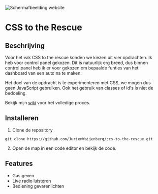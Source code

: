 ![Schermafbeelding website](https://github.com/JurienWaijenberg/ccs-to-the-rescue/blob/67e7a65beb2c062f2b7432a411cb8779ce23f215/images/Scherm%C2%ADafbeelding%202024-11-04%20om%2017.18.03.png)

# CSS to the Rescue

## Beschrijving

Voor het vak CSS to the rescue konden we kiezen uit vier opdrachten. Ik heb voor control panel gekozen. Dit is natuurlijk erg breed, dus binnen control panel heb ik er voor gekozen om bepaalde funties van het dashboard van een auto na te maken. 

Het doel van de opdracht is te experimenteren met CSS, we mogen dus geen JavaScript gebruiken. Ook het gebruik van classes of id's is niet de bedoeling. 

Bekijk mijn [wiki](https://github.com/JurienWaijenberg/css/wiki) voor het volledige proces.

## Installeren

1. Clone de repository
```
git clone https://github.com/JurienWaijenberg/ccs-to-the-rescue.git
```
2. Open de map in een code editor en bekijk de code.

## Features
* Gas geven
* Live radio luisteren
* Bediening gevarenlichten